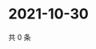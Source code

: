 # 2021-10-30

共 0 条

<!-- BEGIN WEIBO -->
<!-- 最后更新时间 Sat Oct 30 2021 00:12:28 GMT+0800 (China Standard Time) -->

<!-- END WEIBO -->
